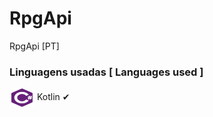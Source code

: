 # RpgApi
RpgApi [PT]

### Linguagens usadas [ Languages used ]

<p><img align="center" alt="Carlos-csharp" height="30" width="40" src="https://raw.githubusercontent.com/devicons/devicon/master/icons/csharp/csharp-plain.svg">           Kotlin <!--❤️--> ✔</p>

<!-- <div align="center">
  <img src="https://github.com/CarlusKauan/C/blob/main/HelloWorld/Calculadora.jfif" width="350"/>
</div>
 -->



